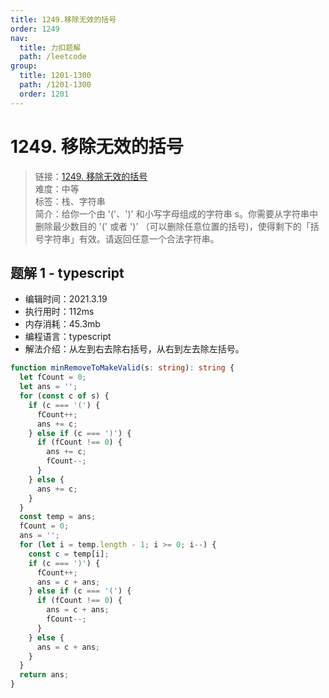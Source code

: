 ```yaml
---
title: 1249.移除无效的括号
order: 1249
nav:
  title: 力扣题解
  path: /leetcode
group:
  title: 1201-1300
  path: /1201-1300
  order: 1201
---
```


# 1249. 移除无效的括号

> 链接：[1249. 移除无效的括号](https://leetcode-cn.com/problems/minimum-remove-to-make-valid-parentheses/)  
> 难度：中等  
> 标签：栈、字符串  
> 简介：给你一个由 '('、')' 和小写字母组成的字符串 s。你需要从字符串中删除最少数目的 '(' 或者 ')' （可以删除任意位置的括号)，使得剩下的「括号字符串」有效。请返回任意一个合法字符串。

## 题解 1 - typescript

- 编辑时间：2021.3.19
- 执行用时：112ms
- 内存消耗：45.3mb
- 编程语言：typescript
- 解法介绍：从左到右去除右括号，从右到左去除左括号。

```typescript
function minRemoveToMakeValid(s: string): string {
  let fCount = 0;
  let ans = '';
  for (const c of s) {
    if (c === '(') {
      fCount++;
      ans += c;
    } else if (c === ')') {
      if (fCount !== 0) {
        ans += c;
        fCount--;
      }
    } else {
      ans += c;
    }
  }
  const temp = ans;
  fCount = 0;
  ans = '';
  for (let i = temp.length - 1; i >= 0; i--) {
    const c = temp[i];
    if (c === ')') {
      fCount++;
      ans = c + ans;
    } else if (c === '(') {
      if (fCount !== 0) {
        ans = c + ans;
        fCount--;
      }
    } else {
      ans = c + ans;
    }
  }
  return ans;
}
```
